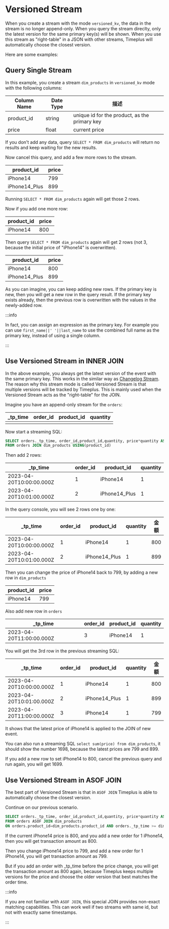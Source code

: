 # Versioned Stream

When you create a stream with the mode `versioned_kv`, the data in the stream is no longer append-only. When you query the stream direclty, only the latest version for the same primary key(s) will be shown. When you use this stream as "right-table" in a JSON with other streams, Timeplus will automatically choose the closest version.

Here are some examples:

## Query Single Stream

In this example, you create a stream `dim_products` in `versioned_kv` mode with the following columns:

| Column Name | Date Type | 描述                                            |
| ----------- | --------- | --------------------------------------------- |
| product_id  | string    | unique id for the product, as the primary key |
| price       | float     | current price                                 |

If you don't add any data, query `SELECT * FROM dim_products` will return no results and keep waiting for the new results.

Now cancel this query, and add a few more rows to the stream.

| product_id    | price |
| ------------- | ----- |
| iPhone14      | 799   |
| iPhone14_Plus | 899   |

Running `SELECT * FROM dim_products` again will get those 2 rows.

Now if you add one more row:

| product_id | price |
| ---------- | ----- |
| iPhone14   | 800   |

Then query `SELECT * FROM dim_products` again will get 2 rows (not 3, because the initial price of "iPhone14" is overwritten).

| product_id    | price |
| ------------- | ----- |
| iPhone14      | 800   |
| iPhone14_Plus | 899   |

As you can imagine, you can keep adding new rows. If the primary key is new, then you will get a new row in the query result. If the primary key exists already, then the previous row is overwritten with the values in the newly-added row.

:::info

In fact, you can assign an expression as the primary key. For example you can use `first_name||' '||last_name` to use the combined full name as the primary key, instead of using a single column.

:::

## Use Versioned Stream in INNER JOIN

In the above example, you always get the latest version of the event with the same primary key. This works in the similar way as [Changelog Stream](changelog-stream). The reason why this stream mode is called Versioned Stream is that multiple versions will be tracked by Timeplus. This is mainly used when the Versioned Stream acts as the "right-table" for the JOIN.

Imagine you have an append-only stream for the `orders`:

| _tp_time | order_id | product_id | quantity |
| ---------- | -------- | ---------- | -------- |
|            |          |            |          |

Now start a streaming SQL:

```sql
SELECT orders._tp_time, order_id,product_id,quantity, price*quantity AS amount
FROM orders JOIN dim_products USING(product_id)
```

Then add 2 rows:

| _tp_time               | order_id | product_id    | quantity |
| ------------------------ | -------- | ------------- | -------- |
| 2023-04-20T10:00:00.000Z | 1        | iPhone14      | 1        |
| 2023-04-20T10:01:00.000Z | 2        | iPhone14_Plus | 1        |

In the query console, you will see 2 rows one by one:

| _tp_time               | order_id | product_id    | quantity | 金额  |
| ------------------------ | -------- | ------------- | -------- | --- |
| 2023-04-20T10:00:00.000Z | 1        | iPhone14      | 1        | 800 |
| 2023-04-20T10:01:00.000Z | 2        | iPhone14_Plus | 1        | 899 |

Then you can change the price of iPhone14 back to 799, by adding a new row in `dim_products`

| product_id | price |
| ---------- | ----- |
| iPhone14   | 799   |

Also add new row in `orders`

| _tp_time               | order_id | product_id | quantity |
| ------------------------ | -------- | ---------- | -------- |
| 2023-04-20T11:00:00.000Z | 3        | iPhone14   | 1        |

You will get the 3rd row in the previous streaming SQL:

| _tp_time               | order_id | product_id    | quantity | 金额  |
| ------------------------ | -------- | ------------- | -------- | --- |
| 2023-04-20T10:00:00.000Z | 1        | iPhone14      | 1        | 800 |
| 2023-04-20T10:01:00.000Z | 2        | iPhone14_Plus | 1        | 899 |
| 2023-04-20T11:00:00.000Z | 3        | iPhone14      | 1        | 799 |

It shows that the latest price of iPhone14 is applied to the JOIN of new event.

You can also run a streaming SQL `select sum(price) from dim_products`, it should show the number 1698, because the latest prices are 799 and 899.

If you add a new row to set iPhone14 to 800, cancel the previous query and run again, you will get 1699.

## Use Versioned Stream in ASOF JOIN

The best part of Versioned Stream is that in `ASOF JOIN` Timeplus is able to automatically choose the closest version.

Continue on our previous scenario.

```sql
SELECT orders._tp_time, order_id,product_id,quantity, price*quantity AS amount
FROM orders ASOF JOIN dim_products 
ON orders.product_id=dim_products.product_id AND orders._tp_time >= dim_products._tp_time
```

If the current iPhone14 price is 800, and you add a new order for 1 iPhone14, then you will get transaction amount as 800.

Then you change iPhone14 price to 799, and add a new order for 1 iPhone14, you will get transaction amount as 799.

But if you add an order with _tp_time before the price change, you will get the transaction amount as 800 again, because Timeplus keeps multiple versions for the price and choose the older version that best matches the order time.

:::info

If you are not familiar with `ASOF JOIN`, this special JOIN provides non-exact matching capabilities. This can work well if two streams with same id, but not with exactly same timestamps.

:::